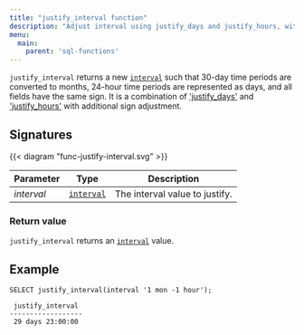 ```yaml
---
title: "justify_interval function"
description: "Adjust interval using justify_days and justify_hours, with additional sign adjustments"
menu:
  main:
    parent: 'sql-functions'
---
```


`justify_interval` returns a new [`interval`](../../types/interval) such that 30-day time periods are
converted to months, 24-hour time periods are represented as days, and all fields have the same sign. It is a
combination of ['justify_days'](../justify-days) and ['justify_hours'](../justify-hours) with additional sign
adjustment.

## Signatures

{{< diagram "func-justify-interval.svg" >}}

Parameter | Type                                                                                                                                                                                            | Description
----------|-------------------------------------------------------------------------------------------------------------------------------------------------------------------------------------------------|------------
_interval_ | [`interval`](../../types/interval) | The interval value to justify.


### Return value

`justify_interval` returns an [`interval`](../../types/interval) value.

## Example

```mzsql
SELECT justify_interval(interval '1 mon -1 hour');
```
```nofmt
 justify_interval
------------------
 29 days 23:00:00
```
